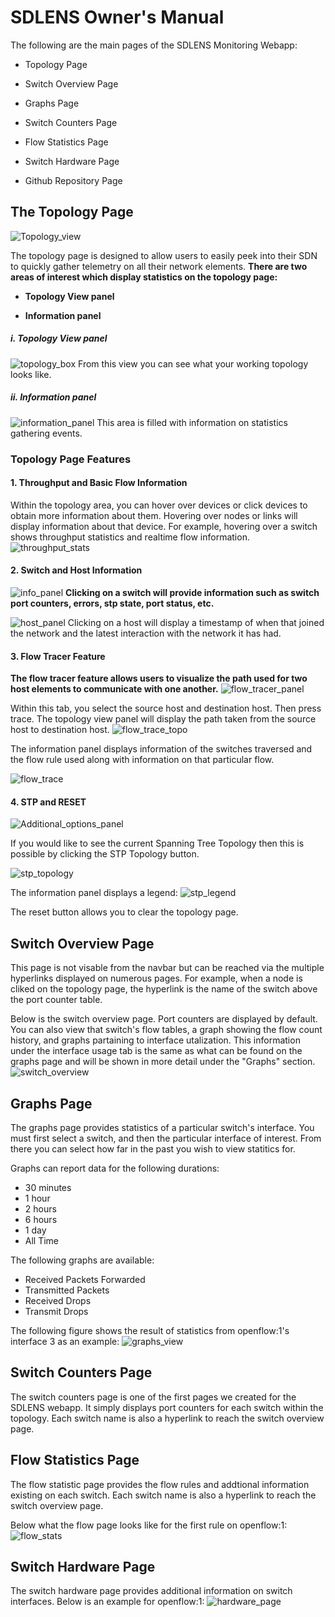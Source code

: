 # SDLENS Owner's Manual

The following are the main pages of the SDLENS Monitoring Webapp:

- Topology Page

- Switch Overview Page

- Graphs Page

- Switch Counters Page

- Flow Statistics Page

- Switch Hardware Page

- Github Repository Page


## The Topology Page
![Topology_view](https://user-images.githubusercontent.com/44167644/56159678-4d1ba780-5f93-11e9-855c-0248277af520.png)

The topology page is designed to allow users to easily peek into their SDN to quickly gather telemetry on all their network elements.
**There are two areas of interest which display statistics on the topology page:**

- **Topology View panel**

- **Information panel**


##### i. Topology View panel
![topology_box](https://user-images.githubusercontent.com/44167644/55676880-778ea600-58ab-11e9-8df9-de74e0acc644.png)
From this view you can see what your working topology looks like.

##### ii. Information panel
![information_panel](https://user-images.githubusercontent.com/44167644/55676912-f2f05780-58ab-11e9-964b-d176eadeef95.png)
This area is filled with information on statistics gathering events.

### Topology Page Features

#### 1. Throughput and Basic Flow Information

Within the topology area, you can hover over devices or click devices to obtain more information about them.
Hovering over nodes or links will display information about that device. For example, hovering over a switch shows throughput statistics and realtime flow information.
![throughput_stats](https://user-images.githubusercontent.com/44167644/56159862-be5b5a80-5f93-11e9-94c2-1c5ac6fc9f34.png)

#### 2. Switch and Host Information


![info_panel](https://user-images.githubusercontent.com/44167644/56159946-f06cbc80-5f93-11e9-9451-96415faefdda.png)
**Clicking on a switch will provide information such as switch port counters, errors, stp state, port status, etc.**


![host_panel](https://user-images.githubusercontent.com/44167644/56160021-1abe7a00-5f94-11e9-9f74-33b9d0dc70a5.png)
Clicking on a host will display a timestamp of when that joined the network and the latest interaction with the network it has had.
#### 3. Flow Tracer Feature
**The flow tracer feature allows users to visualize the path used for two host elements to communicate with one another.**
![flow_tracer_panel](https://user-images.githubusercontent.com/44167644/55676887-a6a51780-58ab-11e9-8d62-0fb3efc0ddab.png)

Within this tab, you select the source host and destination host. Then press trace. The topology view panel will display the path taken from the source host to destination host.
![flow_trace_topo](https://user-images.githubusercontent.com/44167644/55676985-97bf6480-58ad-11e9-86f5-42efd3a7ea94.png)

The information panel displays information of the switches traversed and the flow rule used along with information on that particular flow.

![flow_trace](https://user-images.githubusercontent.com/44167644/56160110-4b061880-5f94-11e9-8592-96e34ef26a6a.png)

#### 4. STP and RESET
![Additional_options_panel](https://user-images.githubusercontent.com/44167644/55676896-c89e9a00-58ab-11e9-84b4-1f1795d73ca1.png)

If you would like to see the current Spanning Tree Topology then this is possible by clicking the STP Topology button.

![stp_topology](https://user-images.githubusercontent.com/44167644/55678297-4c18b500-58c5-11e9-9601-51dde1ca253c.png)

The information panel displays a legend:
![stp_legend](https://user-images.githubusercontent.com/44167644/55678331-c47f7600-58c5-11e9-8346-540e6ec8b91f.png)

The reset button allows you to clear the topology page.

## Switch Overview Page

This page is not visable from the navbar but can be reached via the multiple hyperlinks displayed on numerous pages. For example, when a node is cliked on the topology page, the hyperlink is the name of the switch above the port counter table.

Below is the switch overview page. Port counters are displayed by default. You can also view that switch's flow tables, a graph showing the flow count history, and graphs partaining to interface utalization. This information under the interface usage tab is the same as what can be found on the graphs page and will be shown in more detail under the "Graphs" section.
![switch_overview](https://user-images.githubusercontent.com/44167644/55678534-83896080-58c9-11e9-8132-ea55c7a0585d.png)

## Graphs Page
The graphs page provides statistics of a particular switch's interface. You must first select a switch, and then the particular interface of interest. From there you can select how far in the past you wish to view statitics for. 

Graphs can report data for the following durations:
- 30 minutes
- 1 hour
- 2 hours
- 6 hours
- 1 day
- All Time

The following graphs are available:
- Received Packets Forwarded
- Transmitted Packets 
- Received Drops
- Transmit Drops

The following figure shows the result of statistics from openflow:1's interface 3 as an example:
![graphs_view](https://user-images.githubusercontent.com/44167644/55678728-8174d100-58cc-11e9-8bc0-cd1a6cb6e312.png)

## Switch Counters Page
The switch counters page is one of the first pages we created for the SDLENS webapp. It simply displays port counters for each switch within the topology. Each switch name is also a hyperlink to reach the switch overview page.  

## Flow Statistics Page
The flow statistic page provides the flow rules and addtional information existing on each switch. Each switch name is also a hyperlink to reach the switch overview page.

Below what the flow page looks like for the first rule on openflow:1:
![flow_stats](https://user-images.githubusercontent.com/44167644/55678796-b170a400-58cd-11e9-8591-a8f5a49649f5.png)

## Switch Hardware Page
The switch hardware page provides additional information on switch interfaces. Below is an example for openflow:1:
![hardware_page](https://user-images.githubusercontent.com/44167644/55678821-1cba7600-58ce-11e9-90b8-0619e5d03de2.png)

